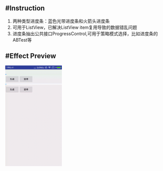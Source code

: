 #Instruction
-
<ol>
<li>两种类型进度条：蓝色光带进度条和火箭头进度条</li>
<li>可用于ListView，已解决ListView item复用导致的数据错乱问题</li>
<li>进度条抽出公共接口ProgressControl,可用于策略模式选择，比如进度条的ABTest等</li>
</ol>

#Effect Preview
-
<img src="https://github.com/vip001/ProgressView/blob/master/instruction/demo.gif" height="320px"/>

